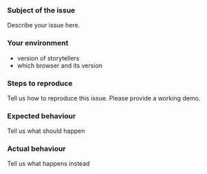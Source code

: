 ### Subject of the issue
Describe your issue here.

### Your environment
* version of storytellers
* which browser and its version

### Steps to reproduce
Tell us how to reproduce this issue. Please provide a working demo.

### Expected behaviour
Tell us what should happen

### Actual behaviour
Tell us what happens instead
